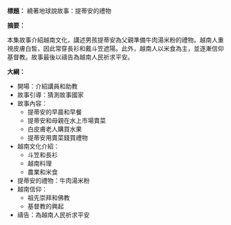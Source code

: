 **標題：** 繞著地球說故事：提蒂安的禮物

**摘要：**

本集故事介紹越南文化，講述男孩提蒂安為父親準備牛肉湯米粉的禮物。越南人重視皮膚白皙，因此常穿長衫和戴斗笠遮陽。此外，越南人以米食為主，並逐漸信仰基督教。故事最後以禱告為越南人民祈求平安。

**大綱：**

* 開場：介紹講員和助教
* 故事引導：猜測故事國家
* 故事內容：
    * 提蒂安的早晨和早餐
    * 提蒂安和母親在水上市場賣菜
    * 白皮膚老人購買水果
    * 提蒂安用賣菜錢買禮物
* 越南文化介紹：
    * 斗笠和長衫
    * 越南料理
    * 農業和米食
* 提蒂安的禮物：牛肉湯米粉
* 越南信仰：
    * 祖先崇拜和佛教
    * 基督教的興起
* 禱告：為越南人民祈求平安